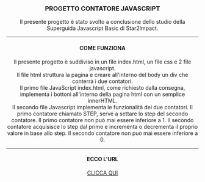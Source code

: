 <div id="top"></div>

<h3 align="center">PROGETTO CONTATORE JAVASCRIPT</h3>
  <p align="center">
     Il presente progetto è stato svolto a conclusione dello studio della Superguida Javascript Basic di Star2Impact.
    <br />
</div>


<div id="top"></div>
<hr>
<h4 align="center">COME FUNZIONA</h4>
  <p align="center">
     Il presente progetto è suddiviso in un file index.html, un file css e 2 file javascript.
  <br>Il file html struttura la pagina e creare all'interno del body un div che conterrà i due contatori.
  <br>Il primo file JavaScript index.html, come richiesto dalla consegna, implementa i bottoni all'interno della pagina html con un semplice innerHTML.
  <br>Il secondo file Javascript implementa le funzionalità dei due contatori. Il primo contatore chiamato STEP, serve a settare lo step del secondo contatore. Il primo contatore non può mai essere inferiore a 1. Il secondo contatore acquisisce lo step dal primo e incrementa o decrementa il proprio valore in base allo step. Il secondo contatore non può mai essere inferiore a 0.
    <br />
  <hr>
</div>

<h4 align="center">ECCO L'URL</h4>
  <p align="center">
     <a href="https://plomatteo.github.io/JavascriptButton/" target="_blanck"> CLICCA QUI </a>
    <br />
</div>
